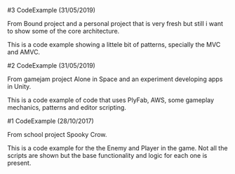 #3 CodeExample (31/05/2019)

From Bound project and a personal project that is very fresh but still i want to show some of the core architecture.

This is a code example showing a littele bit of patterns, specially the MVC and AMVC.

#2 CodeExample (31/05/2019)

From gamejam project Alone in Space and an experiment developing apps in Unity.

This is a code example of code that uses PlyFab, AWS, some gameplay mechanics, patterns and editor scripting.

#1 CodeExample (28/10/2017)

From school project Spooky Crow.

This is a code example for the the Enemy and Player in the game. Not all the scripts are shown
but the base functionality and logic for each one is present.
